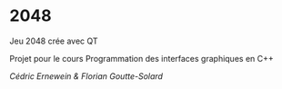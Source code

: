 # 2048
Jeu 2048 crée avec QT

Projet pour le cours Programmation des interfaces graphiques en C++

_Cédric Ernewein & Florian Goutte-Solard_
